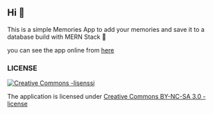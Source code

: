 ## Hi 🥰

This is a simple Memories App to add your memories and save it to a database build with MERN Stack 💖

you can see the app online from [here](https://memories12.herokuapp.com/)

### LICENSE

<a rel="license" href="http://creativecommons.org/licenses/by-nc-sa/3.0/">
  <img alt="Creative Commons -lisenssi" style="border-width:0" src="https://i.creativecommons.org/l/by-nc-sa/3.0/88x31.png"
  />
</a>

The application is licensed under
<a rel="license" href="http://creativecommons.org/licenses/by-nc-sa/3.0/">Creative Commons BY-NC-SA 3.0 -license</a>
